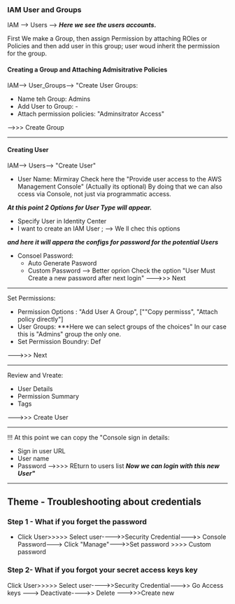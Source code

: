 ### IAM User and Groups

IAM --> Users -->  ***Here we see the users accounts.*** 

First We make a Group, then assign Permission by attaching ROles or Policies and then add user in this group;  user woud inherit the permission for the group.

#### Creating a Group and Attaching Admisitrative Policies

IAM--> User_Groups--> "Create User Groups:
- Name teh Group: Admins
- Add User to  Group: - 
- Attach permission policies: "Adminsitrator Access" 

-->>> Create Group


---- 

#### Creating User

IAM--> Users--> "Create User"

- User Name:  Mirmiray 
        Check here  the "Provide user access to the AWS Management Console" (Actually its optional) By doing that we can also ccess  via  Console, not just via programmatic access.

***At this point 2  Options for User Type  will appear.*** 
- Specify User in Identity Center
- I want to create an IAM User ;  --> We ll chec this options

***and here it will appera the configs for password for the potential Users***

- Consoel Password:
    - Auto Generate Pasword
    - Custom Password --> Better oprion
    Check the option "User Must Create a new password after next  login"
--->>> Next


---- 
Set Permissions:
- Permission Options : "Add User A Group", [""Copy permisss", "Attach policy directly"]
- User Groups: ***Here we can select groups of the choices" In our case this is "Admins" group the only one. 
- Set Permission Boundry: Def

--->>> Next

----
Review and Vreate:
- User Details 
- Permission Summary
- Tags

--->>> Create User

----
!!! At this point we can copy the "Console sign in details: 
- Sign in user URL
- User name
- Password
-->>>>  REturn to users list
***Now we can login with this new User"***
 ---- 

##  Theme - Troubleshooting about credentials

### Step 1 - What if you forget the password 

- Click User>>>>> Select user---->>Security Credential--->> Console Password---> Click "Manage"--->>Set  password >>>> Custom password

### Step 2-  What if you forgot your secret access keys key 

  Click User>>>>> Select user---->>Security Credential--->> Go Access keys ---> Deactivate---->> Delete --->>>Create new 

    